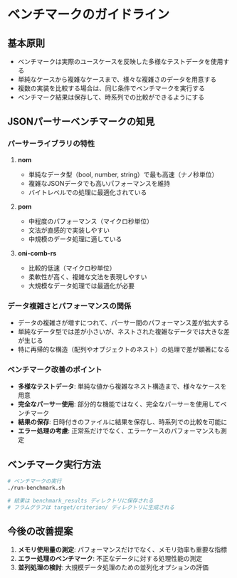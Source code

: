 # ベンチマークのガイドライン

## 基本原則

- ベンチマークは実際のユースケースを反映した多様なテストデータを使用する
- 単純なケースから複雑なケースまで、様々な複雑さのデータを用意する
- 複数の実装を比較する場合は、同じ条件でベンチマークを実行する
- ベンチマーク結果は保存して、時系列での比較ができるようにする

## JSONパーサーベンチマークの知見

### パーサーライブラリの特性

1. **nom**
   - 単純なデータ型（bool, number, string）で最も高速（ナノ秒単位）
   - 複雑なJSONデータでも高いパフォーマンスを維持
   - バイトレベルでの処理に最適化されている

2. **pom**
   - 中程度のパフォーマンス（マイクロ秒単位）
   - 文法が直感的で実装しやすい
   - 中規模のデータ処理に適している

3. **oni-comb-rs**
   - 比較的低速（マイクロ秒単位）
   - 柔軟性が高く、複雑な文法を表現しやすい
   - 大規模なデータ処理では最適化が必要

### データ複雑さとパフォーマンスの関係

- データの複雑さが増すにつれて、パーサー間のパフォーマンス差が拡大する
- 単純なデータ型では差が小さいが、ネストされた複雑なデータでは大きな差が生じる
- 特に再帰的な構造（配列やオブジェクトのネスト）の処理で差が顕著になる

### ベンチマーク改善のポイント

- **多様なテストデータ**: 単純な値から複雑なネスト構造まで、様々なケースを用意
- **完全なパーサー使用**: 部分的な機能ではなく、完全なパーサーを使用してベンチマーク
- **結果の保存**: 日時付きのファイルに結果を保存し、時系列での比較を可能に
- **エラー処理の考慮**: 正常系だけでなく、エラーケースのパフォーマンスも測定

## ベンチマーク実行方法

```bash
# ベンチマークの実行
./run-benchmark.sh

# 結果は benchmark_results ディレクトリに保存される
# フラムグラフは target/criterion/ ディレクトリに生成される
```

## 今後の改善提案

1. **メモリ使用量の測定**: パフォーマンスだけでなく、メモリ効率も重要な指標
2. **エラー処理のベンチマーク**: 不正なデータに対する処理性能の測定
3. **並列処理の検討**: 大規模データ処理のための並列化オプションの評価